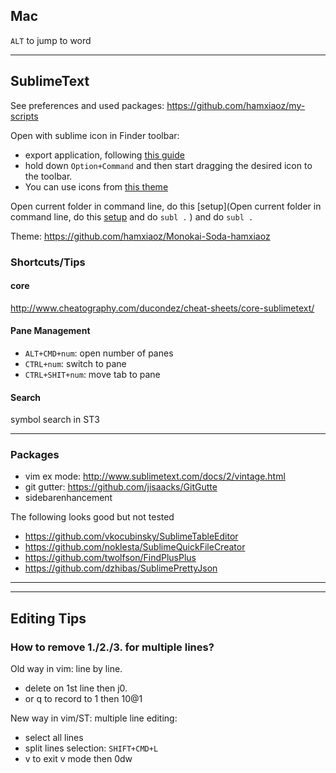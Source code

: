 ## Mac
`ALT` to jump to word

---

## SublimeText
See preferences and used packages: https://github.com/hamxiaoz/my-scripts

Open with sublime icon in Finder toolbar: 
- export application, following [this guide](http://hohonuuli.blogspot.com/2013/07/open-filesfolder-selected-in-finder.html)
- hold down `Option+Command` and then start dragging the desired icon to the toolbar.
- You can use icons from [this theme](https://github.com/jamiewilson/predawn/tree/master/dock-icons)

Open current folder in command line, do this [setup](Open current folder in command line, do this [setup](x) and do `subl .`
) and do `subl .`

Theme: https://github.com/hamxiaoz/Monokai-Soda-hamxiaoz

### Shortcuts/Tips
#### core
http://www.cheatography.com/ducondez/cheat-sheets/core-sublimetext/

#### Pane Management
- `ALT+CMD+num`: open number of panes
- `CTRL+num`: switch to pane
- `CTRL+SHIT+num`: move tab to pane

#### Search
symbol search in ST3

----

### Packages
- vim ex mode: http://www.sublimetext.com/docs/2/vintage.html 
- git gutter: https://github.com/jisaacks/GitGutte
- sidebarenhancement

The following looks good but not tested
- https://github.com/vkocubinsky/SublimeTableEditor
- https://github.com/noklesta/SublimeQuickFileCreator
- https://github.com/twolfson/FindPlusPlus
- https://github.com/dzhibas/SublimePrettyJson

---


---

## Editing Tips

### How to remove 1./2./3. for multiple lines?
Old way in vim: line by line.
- delete on 1st line then j0.
- or q to record to 1 then 10@1

New way in vim/ST: multiple line editing:
- select all lines
- split lines selection: `SHIFT+CMD+L`
- v to exit v mode then 0dw

